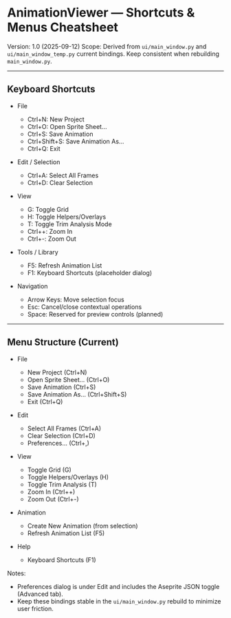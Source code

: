 # AnimationViewer — Shortcuts & Menus Cheatsheet

Version: 1.0 (2025-09-12)
Scope: Derived from `ui/main_window.py` and `ui/main_window_temp.py` current bindings. Keep consistent when rebuilding `main_window.py`.

---

## Keyboard Shortcuts

- File
  - Ctrl+N: New Project
  - Ctrl+O: Open Sprite Sheet…
  - Ctrl+S: Save Animation
  - Ctrl+Shift+S: Save Animation As…
  - Ctrl+Q: Exit

- Edit / Selection
  - Ctrl+A: Select All Frames
  - Ctrl+D: Clear Selection

- View
  - G: Toggle Grid
  - H: Toggle Helpers/Overlays
  - T: Toggle Trim Analysis Mode
  - Ctrl++: Zoom In
  - Ctrl+-: Zoom Out

- Tools / Library
  - F5: Refresh Animation List
  - F1: Keyboard Shortcuts (placeholder dialog)

- Navigation
  - Arrow Keys: Move selection focus
  - Esc: Cancel/close contextual operations
  - Space: Reserved for preview controls (planned)

---

## Menu Structure (Current)

- File
  - New Project (Ctrl+N)
  - Open Sprite Sheet… (Ctrl+O)
  - Save Animation (Ctrl+S)
  - Save Animation As… (Ctrl+Shift+S)
  - Exit (Ctrl+Q)

- Edit
  - Select All Frames (Ctrl+A)
  - Clear Selection (Ctrl+D)
  - Preferences… (Ctrl+,)

- View
  - Toggle Grid (G)
  - Toggle Helpers/Overlays (H)
  - Toggle Trim Analysis (T)
  - Zoom In (Ctrl++)
  - Zoom Out (Ctrl+-)

- Animation
  - Create New Animation (from selection)
  - Refresh Animation List (F5)

- Help
  - Keyboard Shortcuts (F1)

Notes:
- Preferences dialog is under Edit and includes the Aseprite JSON toggle (Advanced tab).
- Keep these bindings stable in the `ui/main_window.py` rebuild to minimize user friction.
